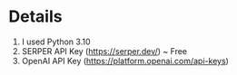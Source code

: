   # Details

  1. I used Python 3.10
  2. SERPER API Key (https://serper.dev/) ~ Free
  3. OpenAI API Key (https://platform.openai.com/api-keys)
